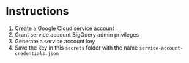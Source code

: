 # Instructions

1. Create a Google Cloud service account
2. Grant service account BigQuery admin privileges
3. Generate a service account key
4. Save the key in this `secrets` folder with the name `service-account-credentials.json`